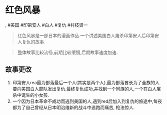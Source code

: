 # 红色风暴

, #美国 #印第安人 #白人 #复仇 #村枝贤一

> 红色风暴是一部日本的漫画作品.一个讲述美国白人屠杀印第安人后印第安人复仇的故事.

> 整体故事比较流畅,前期比较缓慢,后期故事速度加速.

## 故事更改

1. 印第安人rea最为部落最后一个人(其实是两个人),最为部落酋长为了全族的人要向美国白人部队发出复仇.最终复仇成功,并找到一个同族的人,一个在白人屠杀中诞生的小女孩.
2. 一个因为日本革命不成功而逃到美国的人,遇到red后加入到复仇的旅途中,每夜都为了自己曾经从日本明治维新的战斗中逃跑而痛苦, 枪法惊人.
